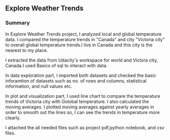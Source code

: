 
## Explore Weather Trends


### Summary

In Explore Weather Trends project, I analyzed local and global temperature data. I compared the temperature trends in "Canada" and city "Victoria city" to overall global temperature trends.I live in Canada and this city is the nearest to my place.

I extracted the data from Udacity's workspace for world and Victora city, Canada.I used Basics of sql to interact with data.

In data exploration part, I imported both datasets and checked the basic inforamtion of datasets such as no. of rows and columns, statistical information, and null values etc.

In plot and visualization part, I used line chart to compare the temperature trends of Victoria city with Golobal temperature.
I also calculated the moving averages. I plotted moving averages against yearly averages in order to smooth out the lines so, I can see the trends in temperature more clearly.

I attached the all needed files such as project pdf,python notebook, and csv files.


